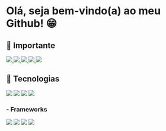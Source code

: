 # Olá, seja bem-vindo(a) ao meu Github! 😁

## 📢 Importante
  <a href="https://nubank.com.br/pagar/102niu/2aVzUkZU4t">
    <img src="https://img.shields.io/badge/Doe%20um%20cafe-202020?style=for-the-badge&logo=nubank&logoColor=white" />
  </a>
  
  <a href="https://portfolio-soufunck.vercel.app">
    <img src="https://img.shields.io/badge/Portfolio-202020?style=for-the-badge&logo=About.me&logoColor=white" />
  </a>

  <a href="https://instagram.com/soufunck">
    <img src="https://img.shields.io/badge/Instagram-202020?style=for-the-badge&logo=instagram&logoColor=white" />
  </a>
  
  <a href="https://twitter.com/soufunck">
    <img src="https://img.shields.io/badge/Twitter-202020?style=for-the-badge&logo=twitter&logoColor=white" />
  </a>
  
  <a href="https://www.tiktok.com/@prod.soufunck">
    <img src="https://img.shields.io/badge/TikTok-202020?style=for-the-badge&logo=tiktok&logoColor=white" />
  </a>
  
## 🥊 Tecnologias  
   <div>
    <img src="https://img.shields.io/badge/CSS3-202020?style=for-the-badge&logo=css3&logoColor=white" />
    <img src="https://img.shields.io/badge/HTML5-202020?style=for-the-badge&logo=html5&logoColor=white" />
    <img src="https://img.shields.io/badge/JavaScript-202020?style=for-the-badge&logo=javascript&logoColor=white" />
    <img src="https://img.shields.io/badge/TypeScript-202020?style=for-the-badge&logo=typescript&logoColor=white" />
  </div>
  
  <h3>- Frameworks</h3>
    <div>
      <img src="https://img.shields.io/badge/Bootstrap-202020?style=for-the-badge&logo=bootstrap&logoColor=white" />
      <img src="https://img.shields.io/badge/next.js-202020?style=for-the-badge&logo=nextdotjs&logoColor=white" />
      <img src="https://img.shields.io/badge/React-202020?style=for-the-badge&logo=react&logoColor=white" />
      <img src="https://img.shields.io/badge/Sass-202020?style=for-the-badge&logo=sass&logoColor=white" />
    </div>
